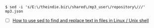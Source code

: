 


```
$ sed -i 's/E:\/theindie.biz\/shared\/mp3_user\/repository\///' mp3.json
```



- [ ] [How to use sed to find and replace text in files in Linux / Unix shell](https://www.cyberciti.biz/faq/how-to-use-sed-to-find-and-replace-text-in-files-in-linux-unix-shell)
